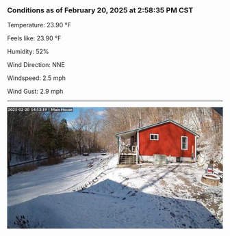 ### Conditions as of February 20, 2025 at 2:58:35 PM CST 

Temperature: 23.90 &deg;F

Feels like: 23.90 &deg;F

Humidity: 52%

Wind Direction: NNE

Windspeed: 2.5 mph

Wind Gust: 2.9 mph

---

<img src="./images/latest.jpeg"/>

